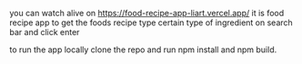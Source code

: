 you can watch alive on https://food-recipe-app-liart.vercel.app/
it is food recipe app 
to get the foods recipe type certain type of ingredient on search bar and click enter

to run the app locally clone the repo and run npm install and npm build.




